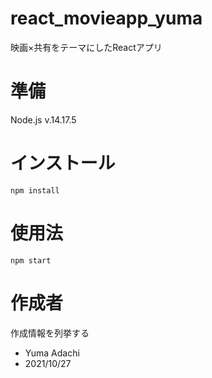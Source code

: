 # react_movieapp_yuma

映画×共有をテーマにしたReactアプリ

# 準備

Node.js v.14.17.5

# インストール
```
npm install  
```
# 使用法
```
npm start
```
# 作成者

作成情報を列挙する

* Yuma Adachi
* 2021/10/27

